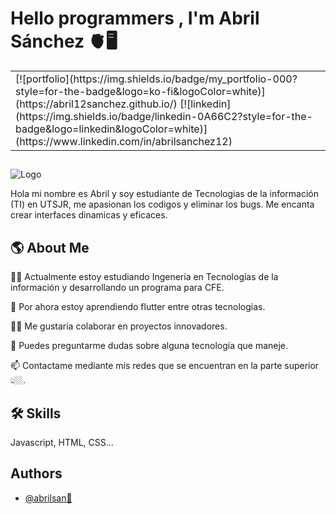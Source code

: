 
# Hello programmers , I'm Abril Sánchez 🫀🖥️

<table align="center">
  <tr>
    <td>
[![portfolio](https://img.shields.io/badge/my_portfolio-000?style=for-the-badge&logo=ko-fi&logoColor=white)](https://abril12sanchez.github.io/)
[![linkedin](https://img.shields.io/badge/linkedin-0A66C2?style=for-the-badge&logo=linkedin&logoColor=white)](https://www.linkedin.com/in/abrilsanchez12)
</td>
  </tr>
</table>

## 
![Logo](https://github.com/Abril12Sanchez/Abril12Sanchez/assets/137373616/a868b89c-6829-4088-b7e5-12d227659d02)

Hola mi nombre es Abril y soy estudiante de Tecnologias de la información (TI) en UTSJR, me apasionan los codigos y eliminar los bugs. Me encanta crear interfaces dinamicas y eficaces. 

## 🌎 About Me

👩‍💻 Actualmente estoy estudiando Ingenería en Tecnologías de la información y desarrollando un programa para CFE. 

🧠 Por ahora estoy aprendiendo flutter entre otras tecnologias. 

👯‍♀️ Me gustaria colaborar en proyectos innovadores.

💬 Puedes preguntarme dudas sobre alguna tecnología que maneje. 

📫 Contactame mediante mis redes que se encuentran en la parte superior 👆🏼. 






## 🛠 Skills
Javascript, HTML, CSS...


## Authors

- [@abrilsan🩶](https://github.com/Abril12Sanchez)

